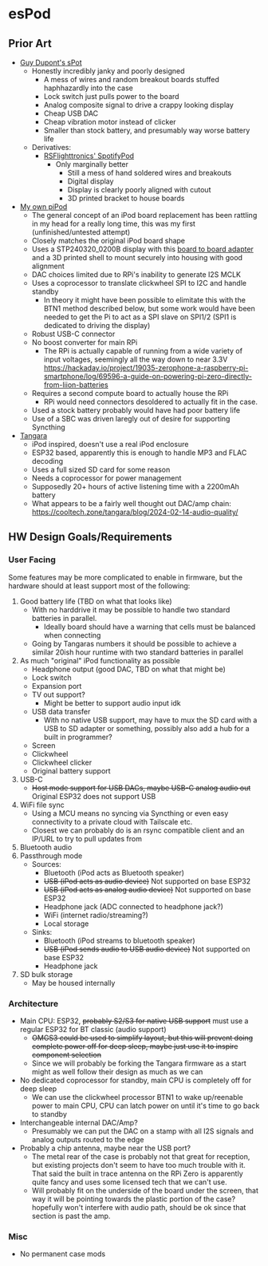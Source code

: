 # esPod

## Prior Art

- [Guy Dupont's sPot](https://www.youtube.com/watch?v=ZxdhG1OhVng)
    - Honestly incredibly janky and poorly designed
        - A mess of wires and random breakout boards stuffed haphhazardly into the case
        - Lock switch just pulls power to the board
        - Analog composite signal to drive a crappy looking display
        - Cheap USB DAC
        - Cheap vibration motor instead of clicker
        - Smaller than stock battery, and presumably way worse battery life
    - Derivatives:
        - [RSFlighttronics' SpotifyPod](https://rsflightronics.com/spotifypod)
            - Only marginally better
                - Still a mess of hand soldered wires and breakouts
                - Digital display
                - Display is clearly poorly aligned with cutout
                - 3D printed bracket to house boards
- [My own piPod](https://github.com/Gigahawk/pipod_hw)
    - The general concept of an iPod board replacement has been rattling in my head for a really long time, this was my first (unfinished/untested attempt)
    - Closely matches the original iPod board shape
    - Uses a STP240320_0200B display with this [board to board adapter](https://github.com/Gigahawk/STP240320_0200B_b2b) and a 3D printed shell to mount securely into housing with good alignment
    - DAC choices limited due to RPi's inability to generate I2S MCLK
    - Uses a coprocessor to translate clickwheel SPI to I2C and handle standby
        - In theory it might have been possible to elimitate this with the BTN1 method described below, but some work would have been needed to get the Pi to act as a SPI slave on SPI1/2 (SPI1 is dedicated to driving the display)
    - Robust USB-C connector
    - No boost converter for main RPi
        - The RPi is actually capable of running from a wide variety of input voltages, seemingly all the way down to near 3.3V https://hackaday.io/project/19035-zerophone-a-raspberry-pi-smartphone/log/69596-a-guide-on-powering-pi-zero-directly-from-liion-batteries
    - Requires a second compute board to actually house the RPi
        - RPi would need connectors desoldered to actually fit in the case.
    - Used a stock battery probably would have had poor battery life
    - Use of a SBC was driven laregly out of desire for supporting Syncthing
- [Tangara](https://cooltech.zone/tangara/)
    - iPod inspired, doesn't use a real iPod enclosure
    - ESP32 based, apparently this is enough to handle MP3 and FLAC decoding
    - Uses a full sized SD card for some reason
    - Needs a coprocessor for power management
    - Supposedly 20+ hours of active listening time with a 2200mAh battery
    - What appears to be a fairly well thought out DAC/amp chain: https://cooltech.zone/tangara/blog/2024-02-14-audio-quality/


## HW Design Goals/Requirements


### User Facing

Some features may be more complicated to enable in firmware, but the hardware should at least support most of the following:

1. Good battery life (TBD on what that looks like)
    - With no harddrive it may be possible to handle two standard batteries in parallel.
        - Ideally board should have a warning that cells must be balanced when connecting
    - Going by Tangaras numbers it should be possible to achieve a similar 20ish hour runtime with two standard batteries in parallel
2. As much "original" iPod functionality as possible
    - Headphone output (good DAC, TBD on what that might be)
    - Lock switch
    - Expansion port
    - TV out support?
        - Might be better to support audio input idk
    - USB data transfer
        - With no native USB support, may have to mux the SD card with a USB to SD adapter or something, possibly also add a hub for a built in programmer?
    - Screen
    - Clickwheel
    - Clickwheel clicker
    - Original battery support
3. USB-C
    - ~~Host mode support for USB DACs, maybe USB-C analog audio out~~ Original ESP32 does not support USB
4. WiFi file sync
    - Using a MCU means no syncing via Syncthing or even easy connectivity to a private cloud with Tailscale etc.
    - Closest we can probably do is an rsync compatible client and an IP/URL to try to pull updates from
5. Bluetooth audio
6. Passthrough mode
    - Sources:
        - Bluetooth (iPod acts as Bluetooth speaker)
        - ~~USB (iPod acts as audio device)~~ Not supported on base ESP32
        - ~~USB (iPod acts as analog audio device)~~ Not supported on base ESP32
        - Headphone jack (ADC connected to headphone jack?)
        - WiFi (internet radio/streaming?)
        - Local storage
    - Sinks:
        - Bluetooth (iPod streams to bluetooth speaker)
        - ~~USB (iPod sends audio to USB audio device)~~ Not supported on base ESP32
        - Headphone jack
7. SD bulk storage
    - May be housed internally


### Architecture

- Main CPU: ESP32, ~~probably S2/S3 for native USB support~~ must use a regular ESP32 for BT classic (audio support)
    - ~~OMGS3 could be used to simplify layout, but this will prevent doing complete power off for deep sleep, maybe just use it to inspire component selection~~
    - Since we will probably be forking the Tangara firmware as a start might as well follow their design as much as we can
- No dedicated coprocessor for standby, main CPU is completely off for deep sleep
    - We can use the clickwheel processor BTN1 to wake up/reenable power to main CPU, CPU can latch power on until it's time to go back to standby
- Interchangeable internal DAC/Amp?
    - Presumably we can put the DAC on a stamp with all I2S signals and analog outputs routed to the edge
- Probably a chip antenna, maybe near the USB port?
    - The metal rear of the case is probably not that great for reception, but existing projects don't seem to have too much trouble with it. That said the built in trace antenna on the RPi Zero is apparently quite fancy and uses some licensed tech that we can't use.
    - Will probably fit on the underside of the board under the screen, that way it will be pointing towards the plastic portion of the case? hopefully won't interfere with audio path, should be ok since that section is past the amp.

### Misc

- No permanent case mods
